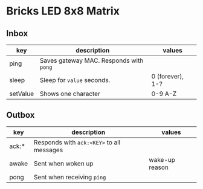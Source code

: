 # Bricks LED 8x8 Matrix

## Inbox

| key      | description                             | values           |
|----------|-----------------------------------------|------------------|
| ping     | Saves gateway MAC. Responds with `pong` |                  |
| sleep    | Sleep for `value` seconds.              | 0 (forever), 1-? |
| setValue | Shows one character                     | 0-9 A-Z          |


## Outbox

| key   | description                               | values         |
|-------|-------------------------------------------|----------------|
| ack:* | Responds with `ack:<KEY>` to all messages |                |
| awake | Sent when woken up                        | wake-up reason |
| pong  | Sent when receiving `ping`                |                |

